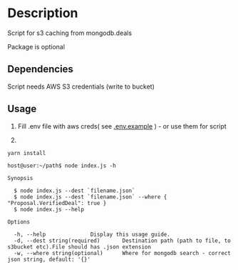 # Description

Script for s3 caching from mongodb.deals

Package is optional

## Dependencies

Script needs AWS S3 credentials (write to bucket)

## Usage

1. Fill .env file with aws creds( see [.env.example](./.env.example) ) - or use them for script

2.
```
yarn install

host@user:~/path$ node index.js -h

Synopsis

  $ node index.js --dest `filename.json`                                               
  $ node index.js --dest `filename.json` --where { "Proposal.VerifiedDeal": true }     
  $ node index.js --help                                                        

Options

  -h, --help              Display this usage guide.                                     
  -d, --dest string(required)       Destination path (path to file, to s3bucket etc).File should has .json extension                 
  -w, --where string(optional)      Where for mongodb search - correct json string, default: '{}'
```
